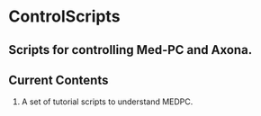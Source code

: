 # ControlScripts

## Scripts for controlling Med-PC and Axona.

## Current Contents

1. A set of tutorial scripts to understand MEDPC.
